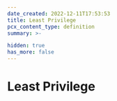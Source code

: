 ```yaml
---
date_created: 2022-12-11T17:53:53
title: Least Privilege
pcx_content_type: definition
summary: >-

hidden: true
has_more: false
---
```


# Least Privilege
